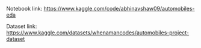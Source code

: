 Notebook link: https://www.kaggle.com/code/abhinavshaw09/automobiles-eda

Dataset link: https://www.kaggle.com/datasets/whenamancodes/automobiles-project-dataset
